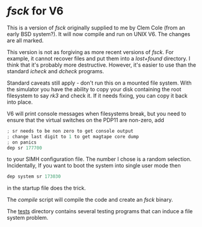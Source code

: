 # _fsck_ for V6

This is a version of _fsck_ originally supplied to me by Clem Cole (from an early BSD system?). It will now compile and run on UNIX V6. The changes are all marked.

This version is not as forgiving as more recent versions of _fsck_. For example, it cannot recover files and put them into a _lost+found_ directory. I think that it's probably more destructive. However, it's easier to use than the standard _icheck_ and _dcheck_ programs.

Standard caveats still apply - don't run this on a mounted file system. With the simulator you have the ability to copy your disk containing the root filesystem to say _rk3_ and check it. If it needs fixing, you can copy it back into place.

V6 will print console messages when filesystems break, but you need to ensure that the virtual switches on the PDP11 are non-zero, add

``` C
; sr needs to be non zero to get console output
; change last digit to 1 to get magtape core dump
; on panics
dep sr 177700
```
to your SIMH configuration file. The number I chose is a random selection. Incidentally, If you want to boot the system into single user mode then

``` C
dep system sr 173030
```
in the startup file does the trick.

The _compile_ script will compile the code and create an _fsck_ binary.

The [tests](tests) directory contains several testing programs that can induce a file system problem.
